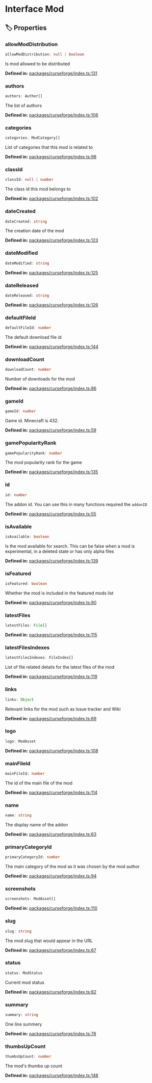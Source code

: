 # Interface Mod

## 🏷️ Properties

### allowModDistribution

```ts
allowModDistribution: null | boolean
```
Is mod allowed to be distributed
<p style="font-size: 14px; color: var(--vp-c-text-2)">
<strong>Defined in:</strong> <a href="https://github.com/voxelum/minecraft-launcher-core-node/blob/master/packages/curseforge/index.ts#L131" target="_blank" rel="noreferrer">packages/curseforge/index.ts:131</a>
</p>


### authors

```ts
authors: Author[]
```
The list of authors
<p style="font-size: 14px; color: var(--vp-c-text-2)">
<strong>Defined in:</strong> <a href="https://github.com/voxelum/minecraft-launcher-core-node/blob/master/packages/curseforge/index.ts#L106" target="_blank" rel="noreferrer">packages/curseforge/index.ts:106</a>
</p>


### categories

```ts
categories: ModCategory[]
```
List of categories that this mod is related to
<p style="font-size: 14px; color: var(--vp-c-text-2)">
<strong>Defined in:</strong> <a href="https://github.com/voxelum/minecraft-launcher-core-node/blob/master/packages/curseforge/index.ts#L98" target="_blank" rel="noreferrer">packages/curseforge/index.ts:98</a>
</p>


### classId

```ts
classId: null | number
```
The class id this mod belongs to
<p style="font-size: 14px; color: var(--vp-c-text-2)">
<strong>Defined in:</strong> <a href="https://github.com/voxelum/minecraft-launcher-core-node/blob/master/packages/curseforge/index.ts#L102" target="_blank" rel="noreferrer">packages/curseforge/index.ts:102</a>
</p>


### dateCreated

```ts
dateCreated: string
```
The creation date of the mod
<p style="font-size: 14px; color: var(--vp-c-text-2)">
<strong>Defined in:</strong> <a href="https://github.com/voxelum/minecraft-launcher-core-node/blob/master/packages/curseforge/index.ts#L123" target="_blank" rel="noreferrer">packages/curseforge/index.ts:123</a>
</p>


### dateModified

```ts
dateModified: string
```
<p style="font-size: 14px; color: var(--vp-c-text-2)">
<strong>Defined in:</strong> <a href="https://github.com/voxelum/minecraft-launcher-core-node/blob/master/packages/curseforge/index.ts#L125" target="_blank" rel="noreferrer">packages/curseforge/index.ts:125</a>
</p>


### dateReleased

```ts
dateReleased: string
```
<p style="font-size: 14px; color: var(--vp-c-text-2)">
<strong>Defined in:</strong> <a href="https://github.com/voxelum/minecraft-launcher-core-node/blob/master/packages/curseforge/index.ts#L126" target="_blank" rel="noreferrer">packages/curseforge/index.ts:126</a>
</p>


### defaultFileId

```ts
defaultFileId: number
```
The default download file id
<p style="font-size: 14px; color: var(--vp-c-text-2)">
<strong>Defined in:</strong> <a href="https://github.com/voxelum/minecraft-launcher-core-node/blob/master/packages/curseforge/index.ts#L144" target="_blank" rel="noreferrer">packages/curseforge/index.ts:144</a>
</p>


### downloadCount

```ts
downloadCount: number
```
Number of downloads for the mod
<p style="font-size: 14px; color: var(--vp-c-text-2)">
<strong>Defined in:</strong> <a href="https://github.com/voxelum/minecraft-launcher-core-node/blob/master/packages/curseforge/index.ts#L86" target="_blank" rel="noreferrer">packages/curseforge/index.ts:86</a>
</p>


### gameId

```ts
gameId: number
```
Game id. Minecraft is 432.
<p style="font-size: 14px; color: var(--vp-c-text-2)">
<strong>Defined in:</strong> <a href="https://github.com/voxelum/minecraft-launcher-core-node/blob/master/packages/curseforge/index.ts#L59" target="_blank" rel="noreferrer">packages/curseforge/index.ts:59</a>
</p>


### gamePopularityRank

```ts
gamePopularityRank: number
```
The mod popularity rank for the game
<p style="font-size: 14px; color: var(--vp-c-text-2)">
<strong>Defined in:</strong> <a href="https://github.com/voxelum/minecraft-launcher-core-node/blob/master/packages/curseforge/index.ts#L135" target="_blank" rel="noreferrer">packages/curseforge/index.ts:135</a>
</p>


### id

```ts
id: number
```
The addon id. You can use this in many functions required the ``addonID``
<p style="font-size: 14px; color: var(--vp-c-text-2)">
<strong>Defined in:</strong> <a href="https://github.com/voxelum/minecraft-launcher-core-node/blob/master/packages/curseforge/index.ts#L55" target="_blank" rel="noreferrer">packages/curseforge/index.ts:55</a>
</p>


### isAvailable

```ts
isAvailable: boolean
```
Is the mod available for search. This can be false when a mod is experimental, in a deleted state or has only alpha files
<p style="font-size: 14px; color: var(--vp-c-text-2)">
<strong>Defined in:</strong> <a href="https://github.com/voxelum/minecraft-launcher-core-node/blob/master/packages/curseforge/index.ts#L139" target="_blank" rel="noreferrer">packages/curseforge/index.ts:139</a>
</p>


### isFeatured

```ts
isFeatured: boolean
```
Whether the mod is included in the featured mods list
<p style="font-size: 14px; color: var(--vp-c-text-2)">
<strong>Defined in:</strong> <a href="https://github.com/voxelum/minecraft-launcher-core-node/blob/master/packages/curseforge/index.ts#L90" target="_blank" rel="noreferrer">packages/curseforge/index.ts:90</a>
</p>


### latestFiles

```ts
latestFiles: File[]
```
<p style="font-size: 14px; color: var(--vp-c-text-2)">
<strong>Defined in:</strong> <a href="https://github.com/voxelum/minecraft-launcher-core-node/blob/master/packages/curseforge/index.ts#L115" target="_blank" rel="noreferrer">packages/curseforge/index.ts:115</a>
</p>


### latestFilesIndexes

```ts
latestFilesIndexes: FileIndex[]
```
List of file related details for the latest files of the mod
<p style="font-size: 14px; color: var(--vp-c-text-2)">
<strong>Defined in:</strong> <a href="https://github.com/voxelum/minecraft-launcher-core-node/blob/master/packages/curseforge/index.ts#L119" target="_blank" rel="noreferrer">packages/curseforge/index.ts:119</a>
</p>


### links

```ts
links: Object
```
Relevant links for the mod such as Issue tracker and Wiki
<p style="font-size: 14px; color: var(--vp-c-text-2)">
<strong>Defined in:</strong> <a href="https://github.com/voxelum/minecraft-launcher-core-node/blob/master/packages/curseforge/index.ts#L69" target="_blank" rel="noreferrer">packages/curseforge/index.ts:69</a>
</p>


### logo

```ts
logo: ModAsset
```
<p style="font-size: 14px; color: var(--vp-c-text-2)">
<strong>Defined in:</strong> <a href="https://github.com/voxelum/minecraft-launcher-core-node/blob/master/packages/curseforge/index.ts#L108" target="_blank" rel="noreferrer">packages/curseforge/index.ts:108</a>
</p>


### mainFileId

```ts
mainFileId: number
```
The id of the main file of the mod
<p style="font-size: 14px; color: var(--vp-c-text-2)">
<strong>Defined in:</strong> <a href="https://github.com/voxelum/minecraft-launcher-core-node/blob/master/packages/curseforge/index.ts#L114" target="_blank" rel="noreferrer">packages/curseforge/index.ts:114</a>
</p>


### name

```ts
name: string
```
The display name of the addon
<p style="font-size: 14px; color: var(--vp-c-text-2)">
<strong>Defined in:</strong> <a href="https://github.com/voxelum/minecraft-launcher-core-node/blob/master/packages/curseforge/index.ts#L63" target="_blank" rel="noreferrer">packages/curseforge/index.ts:63</a>
</p>


### primaryCategoryId

```ts
primaryCategoryId: number
```
The main category of the mod as it was chosen by the mod author
<p style="font-size: 14px; color: var(--vp-c-text-2)">
<strong>Defined in:</strong> <a href="https://github.com/voxelum/minecraft-launcher-core-node/blob/master/packages/curseforge/index.ts#L94" target="_blank" rel="noreferrer">packages/curseforge/index.ts:94</a>
</p>


### screenshots

```ts
screenshots: ModAsset[]
```
<p style="font-size: 14px; color: var(--vp-c-text-2)">
<strong>Defined in:</strong> <a href="https://github.com/voxelum/minecraft-launcher-core-node/blob/master/packages/curseforge/index.ts#L110" target="_blank" rel="noreferrer">packages/curseforge/index.ts:110</a>
</p>


### slug

```ts
slug: string
```
The mod slug that would appear in the URL
<p style="font-size: 14px; color: var(--vp-c-text-2)">
<strong>Defined in:</strong> <a href="https://github.com/voxelum/minecraft-launcher-core-node/blob/master/packages/curseforge/index.ts#L67" target="_blank" rel="noreferrer">packages/curseforge/index.ts:67</a>
</p>


### status

```ts
status: ModStatus
```
Current mod status
<p style="font-size: 14px; color: var(--vp-c-text-2)">
<strong>Defined in:</strong> <a href="https://github.com/voxelum/minecraft-launcher-core-node/blob/master/packages/curseforge/index.ts#L82" target="_blank" rel="noreferrer">packages/curseforge/index.ts:82</a>
</p>


### summary

```ts
summary: string
```
One line summery
<p style="font-size: 14px; color: var(--vp-c-text-2)">
<strong>Defined in:</strong> <a href="https://github.com/voxelum/minecraft-launcher-core-node/blob/master/packages/curseforge/index.ts#L78" target="_blank" rel="noreferrer">packages/curseforge/index.ts:78</a>
</p>


### thumbsUpCount

```ts
thumbsUpCount: number
```
The mod's thumbs up count
<p style="font-size: 14px; color: var(--vp-c-text-2)">
<strong>Defined in:</strong> <a href="https://github.com/voxelum/minecraft-launcher-core-node/blob/master/packages/curseforge/index.ts#L148" target="_blank" rel="noreferrer">packages/curseforge/index.ts:148</a>
</p>


